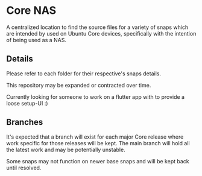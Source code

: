 # Core NAS

A centralized location to find the source files for a variety of snaps which
are intended by used on Ubuntu Core devices, specifically with the intention of
being used as a NAS.

## Details

Please refer to each folder for their respective's snaps details.

This repository may be expanded or contracted over time.

Currently looking for someone to work on a flutter app with to provide a loose
setup-UI :)

## Branches

It's expected that a branch will exist for each major Core release where work
specific for those releases will be kept. The main branch will hold all the
latest work and may be potentially unstable.

Some snaps may not function on newer base snaps and will be kept back until resolved.

